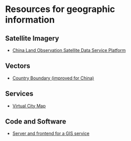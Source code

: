 
# Resources for geographic information

## Satellite Imagery

  * [China Land Observation Satellite Data Service Platform](http://218.247.138.119:7777/DSSPlatform/index.html)


## Vectors

  * [Country Boundary (improved for China)](https://github.com/simaQ/maps-data)


## Services

  * [Virtual City Map](https://nrw.virtualcitymap.de/#/)


## Code and Software
  * [Server and frontend for a GIS service](https://gitlab.vgiscience.de/altai/uch-enmek)
